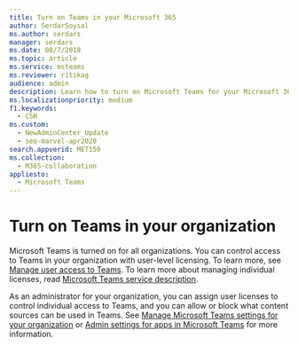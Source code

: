 ```yaml
---
title: Turn on Teams in your Microsoft 365
author: SerdarSoysal
ms.author: serdars
manager: serdars
ms.date: 08/7/2018
ms.topic: article
ms.service: msteams
ms.reviewer: ritikag
audience: admin
description: Learn how to turn on Microsoft Teams for your Microsoft 365 organization.
ms.localizationpriority: medium
f1.keywords:
  - CSH
ms.custom: 
  - NewAdminCenter_Update
  - seo-marvel-apr2020
search.appverid: MET150
ms.collection: 
  - M365-collaboration
appliesto: 
  - Microsoft Teams
---
```


# Turn on Teams in your organization

Microsoft Teams is turned on for all organizations. You can control access to Teams in your organization with user-level licensing. To learn more, see [Manage user access to Teams](user-access.md). To learn more about managing individual licenses, read [Microsoft Teams service description](/office365/servicedescriptions/teams-service-description).

As an administrator for your organization, you can assign user licenses to control individual access to Teams, and you can allow or block what content sources can be used in Teams. See [Manage Microsoft Teams settings for your organization](enable-features-office-365.md) or [Admin settings for apps in Microsoft Teams](admin-settings.md) for more information.
